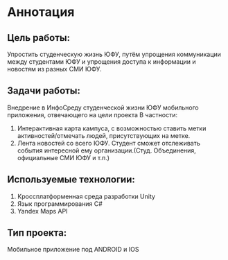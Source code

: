 # Аннотация
## Цель работы:
Упростить студенческую жизнь ЮФУ,  путём упрощения коммуникации между студентами ЮФУ и упрощения доступа к информации и новостям из разных СМИ ЮФУ.
## Задачи работы:
Внедрение в ИнфоСреду студенческой жизни ЮФУ мобильного приложения, отвечающего на цели проекта
В частности:
  1. Интерактивная карта кампуса, с возможностью ставить метки активностей/отмечать людей, присутствующих на метке.
  2. Лента новостей со всего ЮФУ. Студент сможет отслеживать события интересной ему организации.(Студ. Объединения, официальные СМИ ЮФУ и т.п.)

## Используемые технологии:
  1. Кроссплатформенная среда разработки Unity
  2. Язык программирования C#
  3. Yandex Maps API

## Тип проекта:
  Мобильное приложение под ANDROID и IOS
